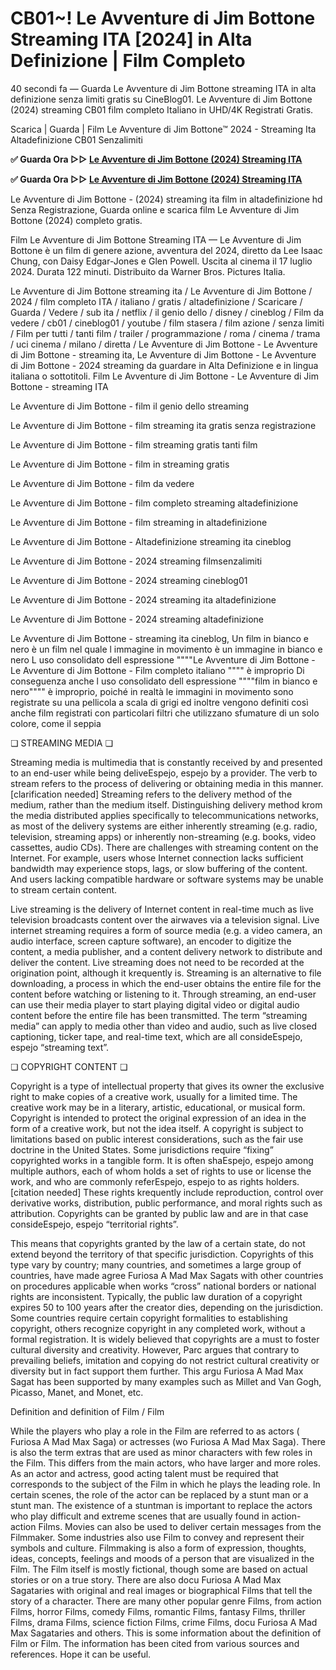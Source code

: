 # CB01~! Le Avventure di Jim Bottone Streaming ITA [2024] in Alta Definizione | Film Completo

40 secondi fa — Guarda Le Avventure di Jim Bottone streaming ITA in alta definizione senza limiti gratis su CineBlog01. Le Avventure di Jim Bottone (2024) streaming CB01 film completo Italiano in UHD/4K Registrati Gratis.

Scarica | Guarda | Film Le Avventure di Jim Bottone™ 2024 - Streaming Ita Altadefinizione CB01 Senzalimiti

**✅ Guarda Ora ▷▷ [Le Avventure di Jim Bottone (2024) Streaming ITA](https://is.gd/7a6nMi)** 

**✅ Guarda Ora ▷▷ [Le Avventure di Jim Bottone (2024) Streaming ITA](https://is.gd/7a6nMi)** 

Le Avventure di Jim Bottone - (2024) streaming ita film in altadefinizione hd Senza Registrazione, Guarda online e scarica film Le Avventure di Jim Bottone (2024) completo gratis.

Film Le Avventure di Jim Bottone Streaming ITA — Le Avventure di Jim Bottone è un film di genere azione, avventura del 2024, diretto da Lee Isaac Chung, con Daisy Edgar-Jones e Glen Powell. Uscita al cinema il 17 luglio 2024. Durata 122 minuti. Distribuito da Warner Bros. Pictures Italia.

Le Avventure di Jim Bottone streaming ita / Le Avventure di Jim Bottone / 2024 / film completo ITA / italiano / gratis / altadefinizione / Scaricare / Guarda / Vedere / sub ita / netflix / il genio dello / disney / cineblog / Film da vedere / cb01 / cineblog01 / youtube / film stasera / film azione / senza limiti / Film per tutti / tanti film / trailer / programmazione / roma / cinema / trama / uci cinema / milano / diretta / Le Avventure di Jim Bottone - Le Avventure di Jim Bottone - streaming ita, Le Avventure di Jim Bottone - Le Avventure di Jim Bottone - 2024 streaming da guardare in Alta Definizione e in lingua italiana o sottotitoli. Film Le Avventure di Jim Bottone - Le Avventure di Jim Bottone - streaming ITA

Le Avventure di Jim Bottone - film il genio dello streaming

Le Avventure di Jim Bottone - film streaming ita gratis senza registrazione

Le Avventure di Jim Bottone - film streaming gratis tanti film

Le Avventure di Jim Bottone - film in streaming gratis

Le Avventure di Jim Bottone - film da vedere

Le Avventure di Jim Bottone - film completo streaming altadefinizione

Le Avventure di Jim Bottone - film streaming in altadefinizione

Le Avventure di Jim Bottone - Altadefinizione streaming ita cineblog

Le Avventure di Jim Bottone - 2024 streaming filmsenzalimiti

Le Avventure di Jim Bottone - 2024 streaming cineblog01

Le Avventure di Jim Bottone - 2024 streaming ita altadefinizione

Le Avventure di Jim Bottone - 2024 streaming altadefinizione

Le Avventure di Jim Bottone - streaming ita cineblog, Un film in bianco e nero è un film nel quale l immagine in movimento è un immagine in bianco e nero L uso consolidato dell espressione """"Le Avventure di Jim Bottone - Le Avventure di Jim Bottone - Film completo italiano """" è improprio Di conseguenza anche l uso consolidato dell espressione """"film in bianco e nero"""" è improprio, poiché in realtà le immagini in movimento sono registrate su una pellicola a scala di grigi ed inoltre vengono definiti così anche film registrati con particolari filtri che utilizzano sfumature di un solo colore, come il seppia

❏ STREAMING MEDIA ❏

Streaming media is multimedia that is constantly received by and presented to an end-user while being deliveEspejo, espejo by a provider. The verb to stream refers to the process of delivering or obtaining media in this manner.[clarification needed] Streaming refers to the delivery method of the medium, rather than the medium itself. Distinguishing delivery method krom the media distributed applies specifically to telecommunications networks, as most of the delivery systems are either inherently streaming (e.g. radio, television, streaming apps) or inherently non-streaming (e.g. books, video cassettes, audio CDs). There are challenges with streaming content on the Internet. For example, users whose Internet connection lacks sufficient bandwidth may experience stops, lags, or slow buffering of the content. And users lacking compatible hardware or software systems may be unable to stream certain content.

Live streaming is the delivery of Internet content in real-time much as live television broadcasts content over the airwaves via a television signal. Live internet streaming requires a form of source media (e.g. a video camera, an audio interface, screen capture software), an encoder to digitize the content, a media publisher, and a content delivery network to distribute and deliver the content. Live streaming does not need to be recorded at the origination point, although it krequently is. Streaming is an alternative to file downloading, a process in which the end-user obtains the entire file for the content before watching or listening to it. Through streaming, an end-user can use their media player to start playing digital video or digital audio content before the entire file has been transmitted. The term “streaming media” can apply to media other than video and audio, such as live closed captioning, ticker tape, and real-time text, which are all consideEspejo, espejo “streaming text”.

❏ COPYRIGHT CONTENT ❏

Copyright is a type of intellectual property that gives its owner the exclusive right to make copies of a creative work, usually for a limited time. The creative work may be in a literary, artistic, educational, or musical form. Copyright is intended to protect the original expression of an idea in the form of a creative work, but not the idea itself. A copyright is subject to limitations based on public interest considerations, such as the fair use doctrine in the United States. Some jurisdictions require “fixing” copyrighted works in a tangible form. It is often shaEspejo, espejo among multiple authors, each of whom holds a set of rights to use or license the work, and who are commonly referEspejo, espejo to as rights holders.[citation needed] These rights krequently include reproduction, control over derivative works, distribution, public performance, and moral rights such as attribution. Copyrights can be granted by public law and are in that case consideEspejo, espejo “territorial rights”.

This means that copyrights granted by the law of a certain state, do not extend beyond the territory of that specific jurisdiction. Copyrights of this type vary by country; many countries, and sometimes a large group of countries, have made agree Furiosa A Mad Max Sagats with other countries on procedures applicable when works “cross” national borders or national rights are inconsistent. Typically, the public law duration of a copyright expires 50 to 100 years after the creator dies, depending on the jurisdiction. Some countries require certain copyright formalities to establishing copyright, others recognize copyright in any completed work, without a formal registration. It is widely believed that copyrights are a must to foster cultural diversity and creativity. However, Parc argues that contrary to prevailing beliefs, imitation and copying do not restrict cultural creativity or diversity but in fact support them further. This argu Furiosa A Mad Max Sagat has been supported by many examples such as Millet and Van Gogh, Picasso, Manet, and Monet, etc.

Definition and definition of Film / Film

While the players who play a role in the Film are referred to as actors ( Furiosa A Mad Max Saga) or actresses (wo Furiosa A Mad Max Saga). There is also the term extras that are used as minor characters with few roles in the Film. This differs from the main actors, who have larger and more roles. As an actor and actress, good acting talent must be required that corresponds to the subject of the Film in which he plays the leading role. In certain scenes, the role of the actor can be replaced by a stunt man or a stunt man. The existence of a stuntman is important to replace the actors who play difficult and extreme scenes that are usually found in action-action Films. Movies can also be used to deliver certain messages from the Filmmaker. Some industries also use Film to convey and represent their symbols and culture. Filmmaking is also a form of expression, thoughts, ideas, concepts, feelings and moods of a person that are visualized in the Film. The Film itself is mostly fictional, though some are based on actual stories or on a true story. There are also docu Furiosa A Mad Max Sagataries with original and real images or biographical Films that tell the story of a character. There are many other popular genre Films, from action Films, horror Films, comedy Films, romantic Films, fantasy Films, thriller Films, drama Films, science fiction Films, crime Films, docu Furiosa A Mad Max Sagataries and others. This is some information about the definition of Film or Film. The information has been cited from various sources and references. Hope it can be useful.
